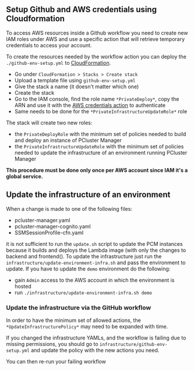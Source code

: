 ## Setup Github and AWS credentials using Cloudformation
To access AWS resources inside a Github workflow you need to create new IAM roles under AWS and use a specific action that will retrieve temporary credentials to access your account.

To create the resources needed by the workflow action you can deploy the `./github-env-setup.yml` to [CloudFormation](https://aws.amazon.com/cloudformation/).
- Go under `CloudFormation > Stacks > Create stack`
- Upload a template file using `github-env-setup.yml`
- Give the stack a name (it doesn't matter which one)
- Create the stack
- Go to the IAM console, find the role name `*PrivateDeploy*`, copy the ARN and use it with the [AWS credentials action](https://github.com/marketplace/actions/configure-aws-credentials-action-for-github-actions) to authenticate
- Same needs to be done for the `*PrivateInfrastructureUpdateRole*` role

The stack will create two new roles:
- the `PrivateDeployRole` with the minimum set of policies needed to build and deploy an instance of PCluster Manager
- the `PrivateInfrastructureUpdateRole` with the minimum set of policies needed to update the infrastructure of an environment running PCluster Manager

**This procedure must be done only once per AWS account since IAM it's a global service.**

## Update the infrastructure of an environment
When a change is made to one of the following files:
- pcluster-manager.yaml
- pcluster-manager-cognito.yaml
- SSMSessionProfile-cfn.yaml

it is not sufficient to run the `update.sh` script to update the PCM instances because it builds and deploys the Lambda image (with only the changes to backend and frontend().
To update the infrastructure just run the `infrastructure/update-environment-infra.sh` and pass the environment to update.
If you have to update the `demo` environment do the following:
- gain `Admin` access to the AWS account in which the environment is hosted
- run `./infrastructure/update-environment-infra.sh demo`

### Update the infrastructure via the GitHub workflow
In order to have the minimum set of allowed actions, the `*UpdateInfrastructurePolicy*` may need to be expanded with time.

If you changed the infrastructure YAMLs, and the workflow is failing due to missing permissions, you should go to `infrastructure/github-env-setup.yml` and update the policy with the new actions you need.

You can then re-run your failing workflow
